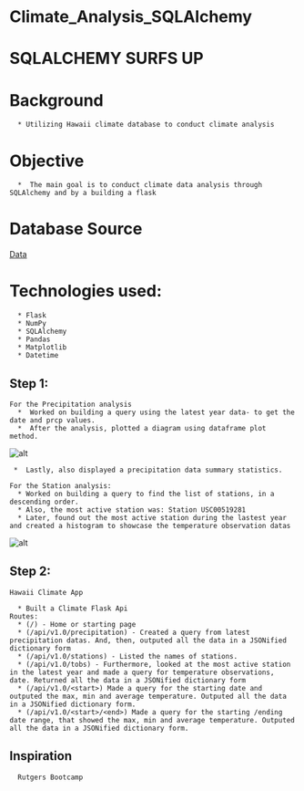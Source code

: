 # Climate_Analysis_SQLAlchemy

# SQLALCHEMY SURFS UP

   # Background
      * Utilizing Hawaii climate database to conduct climate analysis 
      
   # Objective
      *  The main goal is to conduct climate data analysis through SQLAlchemy and by a building a flask

   # Database Source
   [Data](https://github.com/sherinmatt/sqlalchemy-challenge/tree/main/SQLAlchemy/Resources)
  
   # Technologies used:
      * Flask
      * NumPy
      * SQLAlchemy
      * Pandas
      * Matplotlib
      * Datetime
      
   ## Step 1:
   
    For the Precipitation analysis
      *  Worked on building a query using the latest year data- to get the date and prcp values. 
      *  After the analysis, plotted a diagram using dataframe plot method.

   ![alt](https://github.com/sherinmatt/sqlalchemy-challenge/blob/main/SQLAlchemy/Images/fig1.png)
     
     *  Lastly, also displayed a precipitation data summary statistics.

    For the Station analysis:
      * Worked on building a query to find the list of stations, in a descending order.
      * Also, the most active station was: Station USC00519281
      * Later, found out the most active station during the lastest year and created a histogram to showcase the temperature observation datas 
     
   ![alt](https://github.com/sherinmatt/sqlalchemy-challenge/blob/main/SQLAlchemy/Images/fig2.png)

   ## Step 2:
    
    Hawaii Climate App

      * Built a Climate Flask Api
    Routes:
      * (/) - Home or starting page
      * (/api/v1.0/precipitation) - Created a query from latest precipitation datas. And, then, outputed all the data in a JSONified dictionary form
      * (/api/v1.0/stations) - Listed the names of stations. 
      * (/api/v1.0/tobs) - Furthermore, looked at the most active station in the latest year and made a query for temperature observations, date. Returned all the data in a JSONified dictionary form
      * (/api/v1.0/<start>) Made a query for the starting date and outputed the max, min and average temperature. Outputed all the data in a JSONified dictionary form.
      * (/api/v1.0/<start>/<end>) Made a query for the starting /ending date range, that showed the max, min and average temperature. Outputed all the data in a JSONified dictionary form.


   ## Inspiration
      Rutgers Bootcamp

